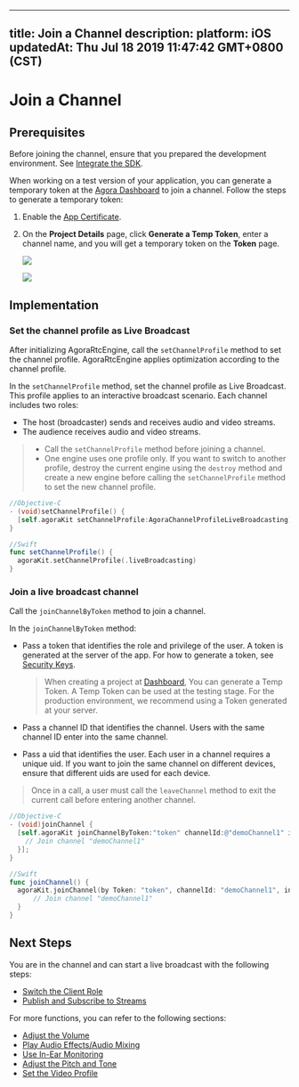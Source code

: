 
---
title: Join a Channel
description: 
platform: iOS
updatedAt: Thu Jul 18 2019 11:47:42 GMT+0800 (CST)
---
# Join a Channel
## Prerequisites

Before joining the channel, ensure that you prepared the development environment. See [Integrate the SDK](../../en/Interactive%20Broadcast/ios_video.md).

When working on a test version of your application, you can generate a temporary token at the [Agora Dashboard](https://dashboard.agora.io/) to join a channel. Follow the steps to generate a temporary token:

1. Enable the [App Certificate](../../en/Audio%20Broadcast/token.md). 

2. On the **Project Details** page, click **Generate a Temp Token**, enter a channel name, and you will get a temporary token on the **Token** page. 

	![](https://web-cdn.agora.io/docs-files/1563113619615)

	![](https://web-cdn.agora.io/docs-files/1563113643411)

## Implementation

### Set the channel profile as Live Broadcast
After initializing AgoraRtcEngine, call the `setChannelProfile` method to set the channel profile. AgoraRtcEngine applies optimization according to the channel profile.

In the `setChannelProfile` method, set the channel profile as Live Broadcast. This profile applies to an interactive broadcast scenario. Each channel includes two roles:

- The host (broadcaster) sends and receives audio and video streams.
- The audience receives audio and video streams.

> - Call the `setChannelProfile` method before joining a channel.
> - One engine uses one profile only. If you want to switch to another profile, destroy the current engine using the `destroy` method and create a new engine before calling the `setChannelProfile` method to set the new channel profile.

```objective-c
//Objective-C
- (void)setChannelProfile() {
  [self.agoraKit setChannelProfile:AgoraChannelProfileLiveBroadcasting]
}
```

```swift
//Swift
func setChannelProfile() {
  agoraKit.setChannelProfile(.liveBroadcasting)
}
```

### Join a live broadcast channel
Call the `joinChannelByToken` method to join a channel. 

In the `joinChannelByToken` method:

- Pass a token that identifies the role and privilege of the user. A token is generated at the server of the app. For how to generate a token, see [Security Keys](../../en/Audio%20Broadcast/token.md). 

	> When creating a project at [Dashboard](https://dashboard.agora.io/), You can generate a Temp Token. A Temp Token can be used at the testing stage. For the production environment, we recommend using a Token generated at your server.
- Pass a channel ID that identifies the channel. Users with the same channel ID enter into the same channel.
- Pass a uid that identifies the user. Each user in a channel requires a unique uid. If you want to join the same channel on different devices, ensure that different uids are used for each device.

> Once in a call, a user must call the `leaveChannel` method to exit the current call before entering another channel.

```objective-c
//Objective-C
- (void)joinChannel {
  [self.agoraKit joinChannelByToken:"token" channelId:@"demoChannel1" info:nil uid:0 joinSuccess:^(NSString *channel, NSUInteger uid, NSInteger elapsed) {
    // Join channel "demoChannel1"
  }];
}
```

```swift
//Swift
func joinChannel() {
  agoraKit.joinChannel(by Token: "token", channelId: "demoChannel1", info:nil, uid:0){[weak self] (sid, uid, elapsed) -> Void in
      // Join channel "demoChannel1"
  }
}
```

## Next Steps
You are in the channel and can start a live broadcast with the following steps:

- [Switch the Client Role](../../en/Interactive%20Broadcast/role_ios.md)
- [Publish and Subscribe to Streams](../../en/Interactive%20Broadcast/publish_ios_live.md)

For more functions, you can refer to the following sections:

- [Adjust the Volume](../../en/Interactive%20Broadcast/volume_ios.md)
- [Play Audio Effects/Audio Mixing](../../en/Interactive%20Broadcast/effect_mixing_ios.md)
- [Use In-Ear Monitoring](../../en/Interactive%20Broadcast/in-ear_ios.md)
- [Adjust the Pitch and Tone](../../en/Interactive%20Broadcast/voice_effect_ios.md)
- [Set the Video Profile](../../en/Interactive%20Broadcast/videoProfile_ios.md)
